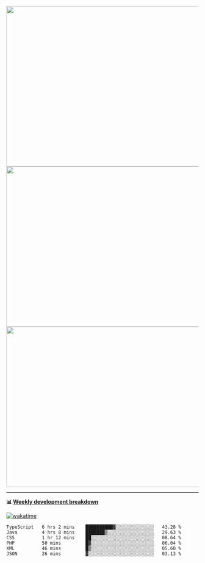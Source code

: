 <p float="left" align="middle"><img src="https://user-images.githubusercontent.com/56089155/195064669-12bd89bb-53c9-44b1-9fd8-993f93f585e1.png" width="600px" height="420px">
<img src="https://user-images.githubusercontent.com/56089155/195064706-c37aa3c8-f669-46c9-abba-1eadcbb910c5.png" width="600px" height="420px">
<img src="https://user-images.githubusercontent.com/56089155/195064753-0de674c7-4fc7-4831-a8a5-402e19cc77be.png" width="600px" height="420px"></p>

<hr />

**📊 [Weekly development breakdown](https://wakatime.com/@Ari24)**

[![wakatime](https://wakatime.com/badge/user/ca34c016-707f-4382-84cf-1823913a1423.svg)](https://wakatime.com/@ca34c016-707f-4382-84cf-1823913a1423)

<!--START_SECTION:waka-->

```text
TypeScript   6 hrs 2 mins    ██████████▓░░░░░░░░░░░░░░   43.28 %
Java         4 hrs 8 mins    ███████▒░░░░░░░░░░░░░░░░░   29.63 %
CSS          1 hr 12 mins    ██░░░░░░░░░░░░░░░░░░░░░░░   08.64 %
PHP          50 mins         █▓░░░░░░░░░░░░░░░░░░░░░░░   06.04 %
XML          46 mins         █▒░░░░░░░░░░░░░░░░░░░░░░░   05.60 %
JSON         26 mins         ▓░░░░░░░░░░░░░░░░░░░░░░░░   03.13 %
```

<!--END_SECTION:waka-->
